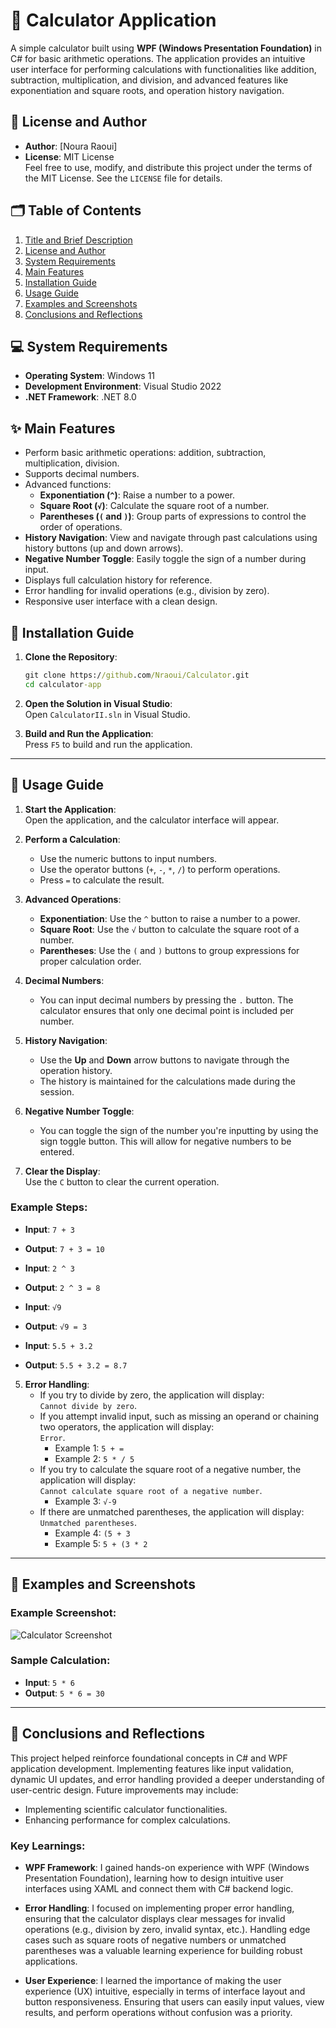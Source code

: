 ﻿# 🧮 Calculator Application

A simple calculator built using **WPF (Windows Presentation Foundation)** in C# for basic arithmetic operations. The application provides an intuitive user interface for performing calculations with functionalities like addition, subtraction, multiplication, and division, and advanced features like exponentiation and square roots, and operation history navigation.

## 📜 License and Author

- **Author**: [Noura Raoui]  
- **License**: MIT License  
  Feel free to use, modify, and distribute this project under the terms of the MIT License. See the `LICENSE` file for details.  

## 🗂️ Table of Contents

1. [Title and Brief Description](#-calculator-application)  
2. [License and Author](#-license-and-author)  
3. [System Requirements](#-system-requirements)  
4. [Main Features](#-main-features)  
5. [Installation Guide](#-installation-guide)  
6. [Usage Guide](#-usage-guide) 
7. [Examples and Screenshots](#-examples-and-screenshots)  
8. [Conclusions and Reflections](#-conclusions-and-reflections)

## 💻 System Requirements

- **Operating System**: Windows 11 
- **Development Environment**: Visual Studio 2022 
- **.NET Framework**: .NET 8.0

## ✨ Main Features

- Perform basic arithmetic operations: addition, subtraction, multiplication, division.  
- Supports decimal numbers.
- Advanced functions:
  - **Exponentiation (`^`)**: Raise a number to a power.
  - **Square Root (`√`)**: Calculate the square root of a number.
  - **Parentheses (`(` and `)`)**: Group parts of expressions to control the order of operations.  
- **History Navigation**: View and navigate through past calculations using history buttons (up and down arrows).
- **Negative Number Toggle**: Easily toggle the sign of a number during input.
- Displays full calculation history for reference.  
- Error handling for invalid operations (e.g., division by zero).  
- Responsive user interface with a clean design.

## 📝 Installation Guide

1. **Clone the Repository**:  
   ```cmd
   git clone https://github.com/Nraoui/Calculator.git
   cd calculator-app

2. **Open the Solution in Visual Studio**:  
   Open `CalculatorII.sln` in Visual Studio.

3. **Build and Run the Application**:  
   Press `F5` to build and run the application.

---

## 🔧 Usage Guide

1. **Start the Application**:  
   Open the application, and the calculator interface will appear.  

2. **Perform a Calculation**:  
   - Use the numeric buttons to input numbers.  
   - Use the operator buttons (`+`, `-`, `*`, `/`) to perform operations.  
   - Press `=` to calculate the result.  

3. **Advanced Operations**:
   - **Exponentiation**: Use the `^` button to raise a number to a power.
   - **Square Root**: Use the `√` button to calculate the square root of a number.
   - **Parentheses**: Use the `(` and `)` buttons to group expressions for proper calculation order.

5. **Decimal Numbers**:  
   - You can input decimal numbers by pressing the `.` button. The calculator ensures that only one decimal point is included per number.
   
6. **History Navigation**:  
   - Use the **Up** and **Down** arrow buttons to navigate through the operation history.  
   - The history is maintained for the calculations made during the session.

7. **Negative Number Toggle**:  
   - You can toggle the sign of the number you're inputting by using the sign toggle button. This will allow for negative numbers to be entered.

8. **Clear the Display**:  
   Use the `C` button to clear the current operation.  

### Example Steps:
- **Input**: `7 + 3`  
- **Output**: `7 + 3 = 10`  

- **Input**: `2 ^ 3`  
- **Output**: `2 ^ 3 = 8`

- **Input**: `√9`  
- **Output**: `√9 = 3`

- **Input**: `5.5 + 3.2`  
- **Output**: `5.5 + 3.2 = 8.7`

5. **Error Handling**:  
   - If you try to divide by zero, the application will display:  
     `Cannot divide by zero`.  
   - If you attempt invalid input, such as missing an operand or chaining two operators, the application will display:  
     `Error`.  
     - Example 1: `5 + =`  
     - Example 2: `5 * / 5` 
   - If you try to calculate the square root of a negative number, the application will display:  
     `Cannot calculate square root of a negative number`.
     - Example 3: `√-9`
   - If there are unmatched parentheses, the application will display:  
     `Unmatched parentheses`.
     - Example 4: `(5 + 3`
     - Example 5: `5 + (3 * 2`

---

## 📸 Examples and Screenshots

### Example Screenshot:  
![Calculator Screenshot](Calculator/Resources/operation.png)  

### Sample Calculation:  
- **Input**: `5 * 6`  
- **Output**: `5 * 6 = 30`  


---

## 🤔 Conclusions and Reflections

This project helped reinforce foundational concepts in C# and WPF application development. Implementing features like input validation, dynamic UI updates, and error handling provided a deeper understanding of user-centric design. Future improvements may include:

- Implementing scientific calculator functionalities.   
- Enhancing performance for complex calculations. 

### Key Learnings:
- **WPF Framework**: I gained hands-on experience with WPF (Windows Presentation Foundation), learning how to design intuitive user interfaces using XAML and connect them with C# backend logic. 
  
- **Error Handling**: I focused on implementing proper error handling, ensuring that the calculator displays clear messages for invalid operations (e.g., division by zero, invalid syntax, etc.). Handling edge cases such as square roots of negative numbers or unmatched parentheses was a valuable learning experience for building robust applications.

- **User Experience**: I learned the importance of making the user experience (UX) intuitive, especially in terms of interface layout and button responsiveness. Ensuring that users can easily input values, view results, and perform operations without confusion was a priority.